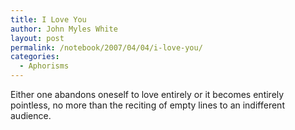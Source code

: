 ```yaml
---
title: I Love You
author: John Myles White
layout: post
permalink: /notebook/2007/04/04/i-love-you/
categories:
  - Aphorisms
---
```


Either one abandons oneself to love entirely or it becomes entirely pointless, no more than the reciting of empty lines to an indifferent audience.
